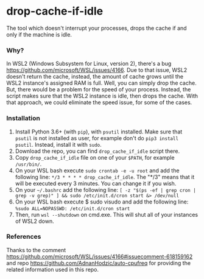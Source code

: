 # drop-cache-if-idle
The tool which doesn't interrupt your processes, drops the cache if and only if the machine is idle.

### Why?
In WSL2 (Windows Subsystem for Linux, version 2), there's a bug https://github.com/microsoft/WSL/issues/4166. Due to that issue, WSL2 doesn't return the cache, instead, the amount of cache grows until the WSL2 instance's assigned RAM is full. Well, you can simply drop the cache. But, there would be a problem for the speed of your process. Instead, the script makes sure that the WSL2 instance is idle, then drops the cache. With that approach, we could eliminate the speed issue, for some of the cases.

### Installation
1. Install Python 3.6+ (with `pip`), with `psutil` installed. Make sure that `psutil` is not installed as user, for example don't do `pip3 install psutil`. Instead, install it with `sudo`.
2. Download the repo, you can find `drop_cache_if_idle` script there.
3. Copy `drop_cache_if_idle` file on one of your `$PATH`, for example `/usr/bin/`.
4. On your WSL bash execute `sudo crontab -e -u root` and add the following line: `*/3 * * * * drop_cache_if_idle`. The "*/3" means that it will be executed every 3 minutes. You can change it if you wish.
5. On your `~/.bashrc` add the following line: `[ -z "$(ps -ef | grep cron | grep -v grep)" ] && sudo /etc/init.d/cron start &> /dev/null`
6. On your WSL bash execute $ sudo visudo and add the following line: `%sudo ALL=NOPASSWD: /etc/init.d/cron start`
7. Then, run `wsl --shutdown` on cmd.exe. This will shut all of your instances of WSL2 down.

### References
Thanks to the comment https://github.com/microsoft/WSL/issues/4166#issuecomment-618159162 and repo https://github.com/AdnanHodzic/auto-cpufreq for providing the related information used in this repo. 
